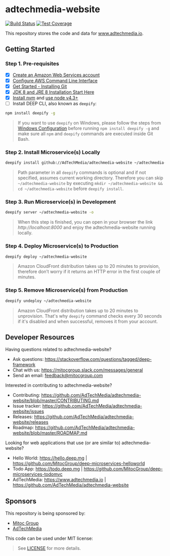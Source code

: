 adtechmedia-website
===================

[![Build Status](https://travis-ci.org/AdTechMedia/adtechmedia-website.svg?branch=master)](https://travis-ci.org/AdTechMedia/adtechmedia-website)
[![Test Coverage](https://codeclimate.com/repos/57f64bd8e1fafd02fc0026ac/badges/b99788ea59ab482de3cd/coverage.svg)](https://codeclimate.com/repos/57f64bd8e1fafd02fc0026ac/coverage)

This repository stores the code and data for www.adtechmedia.io.


## Getting Started

### Step 1. Pre-requisites

- [x] [Create an Amazon Web Services account](https://www.youtube.com/watch?v=WviHsoz8yHk)
- [x] [Configure AWS Command Line Interface](https://docs.aws.amazon.com/cli/latest/userguide/cli-chap-getting-started.html)
- [x] [Get Started - Installing Git](https://git-scm.com/book/en/v2/Getting-Started-Installing-Git)
- [x] [JDK 8 and JRE 8 Installation Start Here](https://docs.oracle.com/javase/8/docs/technotes/guides/install/install_overview.html)
- [x] [Install nvm](https://github.com/creationix/nvm#install-script) and [use node v4.3+](https://github.com/creationix/nvm#usage)
- [ ] Install DEEP CLI, also known as `deepify`:

```bash
npm install deepify -g
```

> If you want to use `deepify` on Windows, please follow the steps from
[Windows Configuration](https://github.com/MitocGroup/deep-framework/blob/master/docs/windows.md)
before running `npm install deepify -g` and make sure all `npm` and `deepify` commands are executed
inside Git Bash.

### Step 2. Install Microservice(s) Locally

```bash
deepify install github://AdTechMedia/adtechmedia-website ~/adtechmedia-website
```

> Path parameter in all `deepify` commands is optional and if not specified, assumes current
working directory. Therefore you can skip `~/adtechmedia-website` by executing
`mkdir ~/adtechmedia-website && cd ~/adtechmedia-website` before `deepify install`.

### Step 3. Run Microservice(s) in Development

```bash
deepify server ~/adtechmedia-website -o
```

> When this step is finished, you can open in your browser the link *http://localhost:8000*
and enjoy the adtechmedia-website running locally.

### Step 4. Deploy Microservice(s) to Production

```bash
deepify deploy ~/adtechmedia-website
```

> Amazon CloudFront distribution takes up to 20 minutes to provision, therefore don’t worry
if it returns an HTTP error in the first couple of minutes.

### Step 5. Remove Microservice(s) from Production

```bash
deepify undeploy ~/adtechmedia-website
```

> Amazon CloudFront distribution takes up to 20 minutes to unprovision. That's why `deepify`
command checks every 30 seconds if it's disabled and when successful, removes it from your account.


## Developer Resources

Having questions related to adtechmedia-website?

- Ask questions: https://stackoverflow.com/questions/tagged/deep-framework
- Chat with us: https://mitocgroup.slack.com/messages/general
- Send an email: feedback@mitocgroup.com

Interested in contributing to adtechmedia-website?

- Contributing: https://github.com/AdTechMedia/adtechmedia-website/blob/master/CONTRIBUTING.md
- Issue tracker: https://github.com/AdTechMedia/adtechmedia-website/issues
- Releases: https://github.com/AdTechMedia/adtechmedia-website/releases
- Roadmap: https://github.com/AdTechMedia/adtechmedia-website/blob/master/ROADMAP.md

Looking for web applications that use (or are similar to) adtechmedia-website?

- Hello World: https://hello.deep.mg | https://github.com/MitocGroup/deep-microservices-helloworld
- Todo App: https://todo.deep.mg | https://github.com/MitocGroup/deep-microservices-todomvc
- AdTechMedia: https://www.adtechmedia.io | https://github.com/AdTechMedia/adtechmedia-website


## Sponsors

This repository is being sponsored by:
- [Mitoc Group](https://www.mitocgroup.com)
- [AdTechMedia](https://www.adtechmedia.io)

This code can be used under MIT license:
> See [LICENSE](https://github.com/AdTechMedia/adtechmedia-website/blob/master/LICENSE) for more details.
